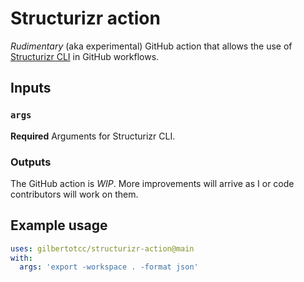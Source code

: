 # Structurizr action

*Rudimentary* (aka experimental) GitHub action that allows the use of
[Structurizr CLI](https://github.com/structurizr/cli) in GitHub workflows.

## Inputs

### `args`

**Required** Arguments for Structurizr CLI.

### Outputs

The GitHub action is *WIP*.
More improvements will arrive as I or code contributors will work on them.

## Example usage

```yaml
uses: gilbertotcc/structurizr-action@main
with:
  args: 'export -workspace . -format json'
```
